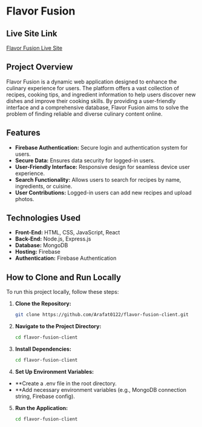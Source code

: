 # Flavor Fusion

## Live Site Link
[Flavor Fusion Live Site](https://flavor-fusion-ask.netlify.app)

## Project Overview
Flavor Fusion is a dynamic web application designed to enhance the culinary experience for users. The platform offers a vast collection of recipes, cooking tips, and ingredient information to help users discover new dishes and improve their cooking skills. By providing a user-friendly interface and a comprehensive database, Flavor Fusion aims to solve the problem of finding reliable and diverse culinary content online.

## Features
- **Firebase Authentication:** Secure login and authentication system for users.
- **Secure Data:** Ensures data security for logged-in users.
- **User-Friendly Interface:** Responsive design for seamless device user experience.
- **Search Functionality:** Allows users to search for recipes by name, ingredients, or cuisine.
- **User Contributions:** Logged-in users can add new recipes and upload photos.

## Technologies Used
- **Front-End:** HTML, CSS, JavaScript, React
- **Back-End:** Node.js, Express.js
- **Database:** MongoDB
- **Hosting:** Firebase
- **Authentication:** Firebase Authentication

## How to Clone and Run Locally
To run this project locally, follow these steps:

1. **Clone the Repository:**
   
   ```bash
   git clone https://github.com/Arafat0122/flavor-fusion-client.git

2. **Navigate to the Project Directory:**
  
   ```bash
   cd flavor-fusion-client

3. **Install Dependencies:**
   
   ```bash
   cd flavor-fusion-client

4. **Set Up Environment Variables:**

- **Create a .env file in the root directory.
- **Add necessary environment variables (e.g., MongoDB connection string, Firebase config).

5. **Run the Application:**
   ```bash
   cd flavor-fusion-client

